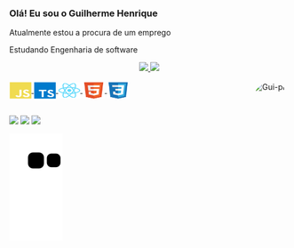 ### Olá! Eu sou o Guilherme Henrique

Atualmente estou a procura de um emprego

Estudando Engenharia de software

<div align="center">
  <a href="https://github.com/trabalho-guilherme">
  <img height="180em" src="https://github-readme-stats.vercel.app/api?username=trabalho-guilherme&show_icons=true&theme=dracula&include_all_commits=true&count_private=true"/>
  <img height="180em" src="https://github-readme-stats.vercel.app/api/top-langs/?username=trabalho-guilherme&layout=compact&langs_count=7&theme=dark"/>
</div>

  <div style="display: inline_block"><br>
  <img align="center" alt="Gui-Js" height="30" width="40" src="https://raw.githubusercontent.com/devicons/devicon/master/icons/javascript/javascript-plain.svg">
  <img align="center" alt="Gui-Ts" height="30" width="40" src="https://raw.githubusercontent.com/devicons/devicon/master/icons/typescript/typescript-plain.svg">
  <img align="center" alt="Gui-React" height="30" width="40" src="https://raw.githubusercontent.com/devicons/devicon/master/icons/react/react-original.svg">
  <img align="center" alt="Gui-HTML" height="30" width="40" src="https://raw.githubusercontent.com/devicons/devicon/master/icons/html5/html5-original.svg">
  <img align="center" alt="Gui-CSS" height="30" width="40" src="https://raw.githubusercontent.com/devicons/devicon/master/icons/css3/css3-original.svg">
  <img align="right" alt="Gui-pic" height="150" style="border-radius:50px;"
   src="https://share-cdn.picrew.me/shareImg/org/202203/1237419_1d9hwWDw.png">
   <link rel="stylesheet" href="https://use.fontawesome.com/releases/v5.2.0/css/all.css" >
  
  ##
  
  <div> 
  <a href="https://www.instagram.com/henrique__guilhermee/" target="_blank"><img src="https://img.shields.io/badge/-Instagram-%23E4405F?style=for-the-badge&logo=instagram&logoColor=white" target="_blank"></a>
  <a href = "mailto:trabalho.guilhermee@gmail.com"><img src="https://img.shields.io/badge/-Gmail-%23333?style=for-the-badge&logo=gmail&logoColor=white" target="_blank"></a>
  <a href="https:https://www.linkedin.com/in/guilherme-henrique-parreira-pereira-2b270a21b/" target="_blank"><img src="https://img.shields.io/badge/-LinkedIn-%230077B5?style=for-the-badge&logo=linkedin&logoColor=white" target="_blank"></a> 
 
  ![Snake animation](https://github.com/rafaballerini/rafaballerini/blob/output/github-contribution-grid-snake.svg)
 
    
</div>


  
  
